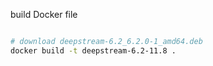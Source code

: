 build Docker file

```bash

# download deepstream-6.2_6.2.0-1_amd64.deb
docker build -t deepstream-6.2-11.8 .

```
